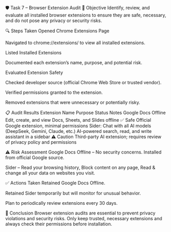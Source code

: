🛡️ Task 7 – Browser Extension Audit
📌 Objective
Identify, review, and evaluate all installed browser extensions to ensure they are safe, necessary, and do not pose any privacy or security risks.

🔍 Steps Taken
Opened Chrome Extensions Page

Navigated to chrome://extensions/ to view all installed extensions.

Listed Installed Extensions

Documented each extension’s name, purpose, and potential risk.

Evaluated Extension Safety

Checked developer source (official Chrome Web Store or trusted vendor).

Verified permissions granted to the extension.

Removed extensions that were unnecessary or potentially risky.

📋 Audit Results
Extension Name	Purpose	Status	Notes
Google Docs Offline	Edit, create, and view Docs, Sheets, and Slides offline	✅ Safe	Official Google extension, minimal permissions
Sider: Chat with all AI models (DeepSeek, Gemini, Claude, etc.)	AI-powered search, read, and write assistant in a sidebar	⚠️ Caution	Third-party AI extension; requires review of privacy policy and permissions

⚠️ Risk Assessment
Google Docs Offline – No security concerns. Installed from official Google source.

Sider – Read your browsing history, Block content on any page, Read & change all your data on websites you visit.

✅ Actions Taken
Retained Google Docs Offline.

Retained Sider temporarily but will monitor for unusual behavior.

Plan to periodically review extensions every 30 days.

📝 Conclusion
Browser extension audits are essential to prevent privacy violations and security risks. Only keep trusted, necessary extensions and always check their permissions before installation.
